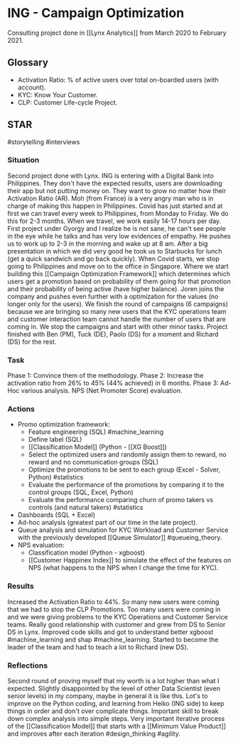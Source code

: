 # ING - Campaign Optimization
Consulting project done in [[Lynx Analytics]] from March 2020 to February 2021.
## Glossary
- Activation Ratio: % of active users over total on-boarded users (with account).
- KYC: Know Your Customer.
- CLP: Customer Life-cycle Project.
## STAR
#storytelling #interviews
### Situation
Second project done with Lynx. ING is entering with a Digital Bank into Philippines. They don't have the expected results, users are downloading their app but not putting money on. They want to grow no matter how their Activation Ratio (AR). Moh (from France) is a very angry man who is in charge of making this happen in Philippines. Covid has just started and at first we can travel every week to Philippines, from Monday to Friday. We do this for 2-3 months. When we travel, we work easily 14-17 hours per day. First project under Gyorgy and I realize he is not sane, he can't see people in the eye while he talks and has very low evidences of empathy. He pushes us to work up to 2-3 in the morning and wake up at 8 am. After a big presentation in which we did very good he took us to Starbucks for lunch (get a quick sandwich and go back quickly). When Covid starts, we stop going to Philippines and move on to the office in Singapore. Where we start building this [[Campaign Optimization Framework]] which determines which users get a promotion based on probability of them going for that promotion and their probability of being active (have higher balance). Joren joins the company and pushes even further with a optimization for the values (no longer only for the users). We finish the round of campaigns (6 campaigns) because we are bringing so many new users that the KYC operations team and customer interaction team cannot handle the number of users that are coming in. We stop the campaigns and start with other minor tasks. Project finished with Ben (PM), Tuck (DE), Paolo (DS) for a moment and Richard (DS) for the rest. 
### Task
Phase 1: Convince them of the methodology.
Phase 2: Increase the activation ratio from 26% to 45% (44% achieved) in 6 months.
Phase 3: Ad-Hoc various analysis. NPS (Net Promoter Score) evaluation.
### Actions
- Promo optimization framework:
	- Feature engineering (SQL) #machine_learning 
	- Define label (SQL)
	- [[Classification Model]] (Python - [[XG Boost]])
	- Select the optimized users and randomly assign them to reward, no reward and no communication groups (SQL)
	- Optimize the promotions to be sent to each group (Excel - Solver, Python) #statistics 
	- Evaluate the performance of the promotions by comparing it to the control groups (SQL, Excel, Python)
	- Evaluate the performance comparing churn of promo takers vs controls (and natural takers) #statistics
- Dashboards (SQL + Excel)
- Ad-hoc analysis (greatest part of our time in the late project).
- Queue analysis and simulation for KYC Workload and Customer Service with the previously developed [[Queue Simulator]] #queueing_theory.
- NPS evaluation:
	- Classification model (Python - xgboost)
	- [[Customer Happinex Index]] to simulate the effect of the features on NPS (what happens to the NPS when I change the time for KYC).
### Results
 Increased the Activation Ratio to 44%. So many new users were coming that we had to stop the CLP Promotions. Too many users were coming in and we were giving problems to the KYC Operations and Customer Service teams. Really good relationship with customer and grew from DS to Senior DS in Lynx. Improved code skills and got to understand better xgboost #machine_learning and shap #machine_learning. Started to become the leader of the team and had to teach a lot to Richard (new DS). 
### Reflections
Second round of proving myself that my worth is a lot higher than what I expected. Slightly disappointed by the level of other Data Scientist (even senior levels) in my company, maybe in general it is like this. Lot's to improve on the Python coding, and learning from Heiko (ING side) to keep things in order and don't over complicate things. Important skill to break down complex analysis into simple steps. Very important iterative process of the [[Classification Model]] that starts with a [[Minimum Value Product]] and improves after each iteration #design_thinking #agility.
